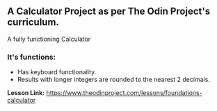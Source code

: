 ## **A Calculator Project** as per The Odin Project's curriculum.

A fully functioning Calculator

### It's functions:
- Has keyboard functionality.
- Results with longer integers are rounded to the nearest 2 decimals.

**Lesson Link:** https://www.theodinproject.com/lessons/foundations-calculator



